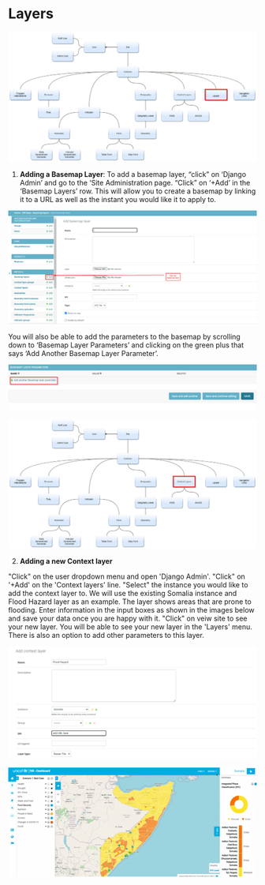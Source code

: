 # **Layers**


![ Layers ](../img/layers-diagram.png "Layers") 
>
>
1.	**Adding a Basemap Layer**:
To add a basemap layer, “click” on ‘Django Admin’ and go to the ‘Site Administration page. “Click” on ‘+Add’ in the ‘Basemap Layers’ row. This will allow you
to create a basemap by linking it to a URL as well as the instant you would like it to apply to. 
>
![ Adding a Basemap](../img/new-basemap.png "Adding a Basemap") 
>
>
You will also be able to add the parameters to the basemap by scrolling down to ‘Basemap Layer Parameters’ and clicking on the green plus that says ‘Add Another 
Basemap Layer Parameter’.
> 
![Basemap Parameters](../img/new-basemap-parameters.png "Basemap Parameters") 
>
>
![Context Layers](../img/context-layers-diagram.png "Context Layers") 
>

2. **Adding a new Context layer**

"Click" on the user dropdown menu and open 'Django Admin'. "Click" on '+Add' on the 'Context layers' line. "Select" the instance you would like to add the context layer to.
We will use the existing Somalia instance and Flood Hazard layer as an example. The layer shows areas that are prone to flooding. Enter information in the input boxes as 
shown in the images below and save your data once you are happy with it. "Click" on veiw site to see your new layer. You will be able to see your new layer in the 'Layers' menu. There is also an option to add other parameters to this layer. 

>

![Context Layers](../img/context-layer.png "Context Layers")
>
![Context Layers](../img/context-layer.gif "Context Layers")




